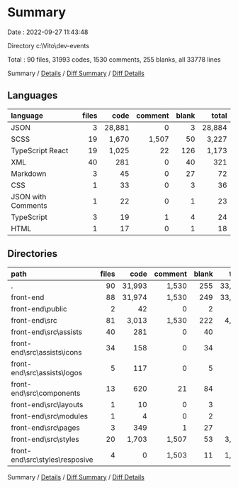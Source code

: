 # Summary

Date : 2022-09-27 11:43:48

Directory c:\\Vito\\dev-events

Total : 90 files,  31993 codes, 1530 comments, 255 blanks, all 33778 lines

Summary / [Details](details.md) / [Diff Summary](diff.md) / [Diff Details](diff-details.md)

## Languages
| language | files | code | comment | blank | total |
| :--- | ---: | ---: | ---: | ---: | ---: |
| JSON | 3 | 28,881 | 0 | 3 | 28,884 |
| SCSS | 19 | 1,670 | 1,507 | 50 | 3,227 |
| TypeScript React | 19 | 1,025 | 22 | 126 | 1,173 |
| XML | 40 | 281 | 0 | 40 | 321 |
| Markdown | 3 | 45 | 0 | 27 | 72 |
| CSS | 1 | 33 | 0 | 3 | 36 |
| JSON with Comments | 1 | 22 | 0 | 1 | 23 |
| TypeScript | 3 | 19 | 1 | 4 | 24 |
| HTML | 1 | 17 | 0 | 1 | 18 |

## Directories
| path | files | code | comment | blank | total |
| :--- | ---: | ---: | ---: | ---: | ---: |
| . | 90 | 31,993 | 1,530 | 255 | 33,778 |
| front-end | 88 | 31,974 | 1,530 | 249 | 33,753 |
| front-end\\public | 2 | 42 | 0 | 2 | 44 |
| front-end\\src | 81 | 3,013 | 1,530 | 222 | 4,765 |
| front-end\\src\\assists | 40 | 281 | 0 | 40 | 321 |
| front-end\\src\\assists\\icons | 34 | 158 | 0 | 34 | 192 |
| front-end\\src\\assists\\logos | 5 | 117 | 0 | 5 | 122 |
| front-end\\src\\components | 13 | 620 | 21 | 84 | 725 |
| front-end\\src\\layouts | 1 | 10 | 0 | 3 | 13 |
| front-end\\src\\modules | 1 | 4 | 0 | 2 | 6 |
| front-end\\src\\pages | 3 | 349 | 1 | 27 | 377 |
| front-end\\src\\styles | 20 | 1,703 | 1,507 | 53 | 3,263 |
| front-end\\src\\styles\\resposive | 4 | 0 | 1,503 | 11 | 1,514 |

Summary / [Details](details.md) / [Diff Summary](diff.md) / [Diff Details](diff-details.md)